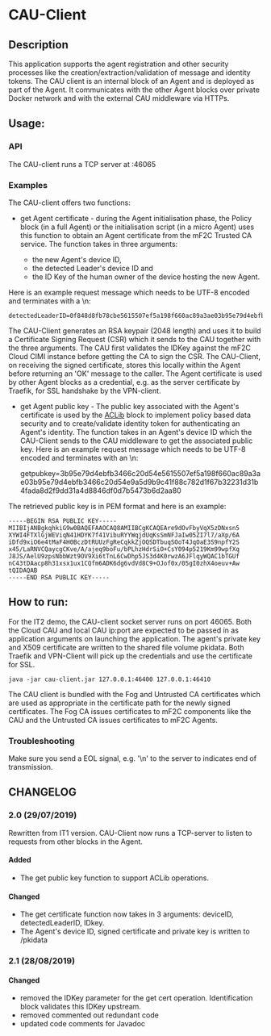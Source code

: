 # CAU-Client

## Description

This application supports the agent registration and other security processes like the creation/extraction/validation of message and identity tokens.  The CAU client is an internal block of an Agent and is deployed as part of the Agent.  It communicates with the other Agent blocks over private Docker network and with the external CAU middleware via HTTPs.

## Usage:

### API

The CAU-client runs a TCP server at <host>:46065

### Examples

The CAU-client offers two functions:

* get Agent certificate - during the Agent initialisation phase, the Policy block (in a full Agent) or the initialisation script (in a micro Agent) uses this function to obtain an Agent certificate from the mF2C Trusted CA service.  The function takes in three arguments: 

	- the new Agent's device ID, 
	- the detected Leader's device ID and 
	- the ID Key of the human owner of the device hosting the new Agent.  
	
Here is an example request message which needs to be UTF-8 encoded and terminates with a \n:

	detectedLeaderID=0f848d8fb78cbe5615507ef5a198f660ac89a3ae03b95e79d4ebfb3466c20d54e9a5d9b9c41f88c782d1f67b32231d31b4fada8d2f9dd31a4d884681b784ec5a,deviceID=c6968d75a7df20e2d2f81f87fe69bf0b7dd14f4a22cca5f15ffc645cb4d45944bfdc7a7a970a9e13a331161e304a3094d8e6e362e88bd7df0d7b5473b6d2aa80,IDkey=12345

The CAU-Client generates an RSA keypair (2048 length) and uses it to build a Certificate Signing Request (CSR) which it sends to the CAU together with the three arguments.  The CAU first validates the IDKey against the mF2C Cloud CIMI instance before getting the CA to sign the CSR.  The CAU-Client, on receiving the signed certificate, stores this locally within the Agent before returning an 'OK' message to the caller.  The Agent certificate is used by other Agent blocks as a credential, e.g. as the server certificate by Traefik, for SSL handshake by the VPN-client.

* get Agent public key - The public key associated with the Agent's certificate is used by the [ACLib](https://github.com/mF2C/aclib) block to implement policy based data security and to create/validate identity token for authenticating an Agent's identity.  The function takes in an Agent's device ID which the CAU-Client sends to the CAU middleware to get the associated public key.  Here is an example request message which needs to be UTF-8 encoded and terminates with an \n:

	getpubkey=3b95e79d4ebfb3466c20d54e5615507ef5a198f660ac89a3ae03b95e79d4ebfb3466c20d54e9a5d9b9c41f88c782d1f67b32231d31b4fada8d2f9dd31a4d8846df0d7b5473b6d2aa80
	
The retrieved public key is in PEM format and here is an example:

	-----BEGIN RSA PUBLIC KEY-----
	MIIBIjANBgkqhkiG9w0BAQEFAAOCAQ8AMIIBCgKCAQEAre9dOvFbyVqX5zDNxsn5
	XYWI4FTXlGjWEViqN41HDYK7f41VibuRYYWqjdUqKsSmNFJaIw05ZI7l7/aXp/6A
	iDfd9xiO6e4tMaF4H0BczDtRUUzFgReCqkkZjOQSDTbuqSOoT4JqOaE3S9npfY2S
	x45/LaRNVCQaycgCKve/A/ajeq9boFu/bPLhzHdrSiO+CsY094p5219Km99wpfXq
	J8JS/AelU9zpsNbbWzt9OV9Xi6tTnL6CwDhp5JS3d4K0rwzA6JFlqyWQAC1bTGUf
	nC43tDAacp8h31xsx1ux1CQfm6ADK6dg6vdVd8C9+OJof0x/05gI0zhX4oeuv+Aw
	tQIDAQAB
	-----END RSA PUBLIC KEY-----

## How to run:

For the IT2 demo, the CAU-client socket server runs on port 46065.  Both the Cloud CAU and local CAU ip:port are expected to be passed in as application arguments on launching the application. The agent's private key and X509 certificate are written to the shared file volume pkidata.  Both Traefik and VPN-Client will pick up the credentials and use the certificate for SSL.

	java -jar cau-client.jar 127.0.0.1:46400 127.0.0.1:46410 

The CAU client is bundled with the Fog and Untrusted CA certificates which are used as appropriate in the certificate path for the newly signed certificates.  The Fog CA issues certificates to mF2C components like the CAU and the Untrusted CA issues certificates to mF2C Agents. 

### Troubleshooting

Make sure you send a EOL signal, e.g. '\n' to the server to indicates end of transmission.

## CHANGELOG

### 2.0 (29/07/2019)

Rewritten from IT1 version.  CAU-Client now runs a TCP-server to listen to requests from other blocks in the Agent. 

#### Added

 - The get public key function to support ACLib operations.

#### Changed

 - The get certificate function now takes in 3 arguments: deviceID, detectedLeaderID, IDkey.
 - The Agent's device ID, signed certificate and private key is written to /pkidata 
 
### 2.1 (28/08/2019)

#### Changed
 - removed the IDKey parameter for the get cert operation.  Identification block validates this IDKey upstream.
 - removed commented out redundant code
 - updated code comments for Javadoc

